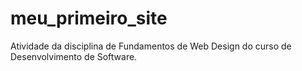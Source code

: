# meu_primeiro_site
Atividade da disciplina de Fundamentos de Web Design do curso de Desenvolvimento de Software. 
